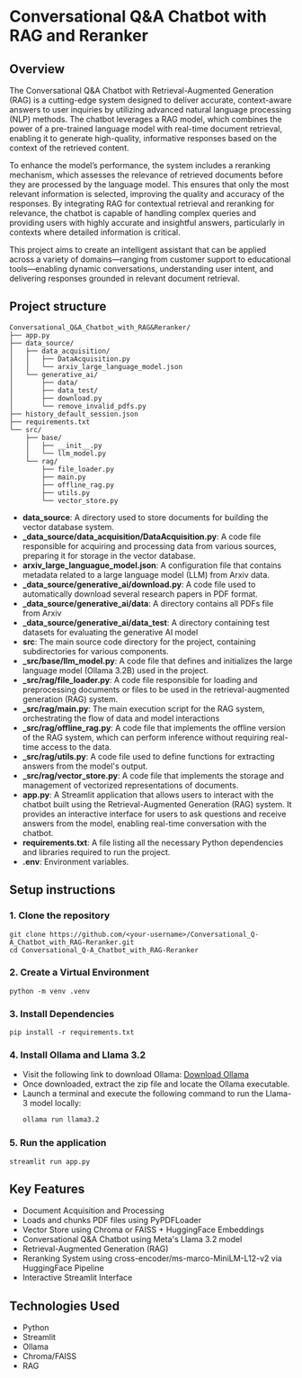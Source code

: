 # Conversational Q&A Chatbot with RAG and Reranker

## Overview
The Conversational Q&A Chatbot with Retrieval-Augmented Generation (RAG) is a cutting-edge system designed to deliver accurate, context-aware answers to user inquiries by utilizing advanced natural language processing (NLP) methods. The chatbot leverages a RAG model, which combines the power of a pre-trained language model with real-time document retrieval, enabling it to generate high-quality, informative responses based on the context of the retrieved content.

To enhance the model’s performance, the system includes a reranking mechanism, which assesses the relevance of retrieved documents before they are processed by the language model. This ensures that only the most relevant information is selected, improving the quality and accuracy of the responses. By integrating RAG for contextual retrieval and reranking for relevance, the chatbot is capable of handling complex queries and providing users with highly accurate and insightful answers, particularly in contexts where detailed information is critical.

This project aims to create an intelligent assistant that can be applied across a variety of domains—ranging from customer support to educational tools—enabling dynamic conversations, understanding user intent, and delivering responses grounded in relevant document retrieval.


## Project structure
```
Conversational_Q&A_Chatbot_with_RAG&Reranker/
├── app.py
├── data_source/
│   ├── data_acquisition/
│   │   ├── DataAcquisition.py
│   │   └── arxiv_large_language_model.json
│   └── generative_ai/
│       ├── data/
│       ├── data_test/  
│       ├── download.py
│       └── remove_invalid_pdfs.py
├── history_default_session.json
├── requirements.txt
└── src/
    ├── base/
    │   ├── __init__.py
    │   └── llm_model.py
    └── rag/
        ├── file_loader.py
        ├── main.py
        ├── offline_rag.py
        ├── utils.py
        └── vector_store.py
```
- **data_source**: A directory used to store documents for building the vector database system.
- **_data_source/data_acquisition/DataAcquisition.py**: A code file responsible for acquiring and processing data from various sources, preparing it for storage in the vector database.
- **arxiv_large_languague_model.json**: A configuration file that contains metadata related to a large language model (LLM) from Arxiv data.
- **_data_source/generative_ai/download.py**: A code file used to automatically download several research papers in PDF format.
- **_data_source/generative_ai/data**: A directory contains all PDFs file from Arxiv
- **_data_source/generative_ai/data_test**: A directory containing test datasets for evaluating the generative AI model
- **src**: The main source code directory for the project, containing subdirectories for various components.
- **_src/base/llm_model.py**: A code file that defines and initializes the large language model (Ollama 3.2B) used in the project.
- **_src/rag/file_loader.py**: A code file responsible for loading and preprocessing documents or files to be used in the retrieval-augmented generation (RAG) system.
- **_src/rag/main.py**: The main execution script for the RAG system, orchestrating the flow of data and model interactions
- **_src/rag/offline_rag.py**: A code file that implements the offline version of the RAG system, which can perform inference without requiring real-time access to the data.
- **_src/rag/utils.py**: A code file used to define functions for extracting answers from the model's output.
- **_src/rag/vector_store.py**: A code file that implements the storage and management of vectorized representations of documents.
- **app.py**: A Streamlit application that allows users to interact with the chatbot built using the Retrieval-Augmented Generation (RAG) system. It provides an interactive interface for users to ask questions and receive answers from the model, enabling real-time conversation with the chatbot.
- **requirements.txt**: A file listing all the necessary Python dependencies and libraries required to run the project.
- **.env**: Environment variables.
## Setup instructions
### 1. Clone the repository
```
git clone https://github.com/<your-username>/Conversational_Q-A_Chatbot_with_RAG-Reranker.git
cd Conversational_Q-A_Chatbot_with_RAG-Reranker
```
### 2. Create a Virtual Environment
```
python -m venv .venv
```
### 3. Install Dependencies
```
pip install -r requirements.txt
```
### 4. Install  Ollama and Llama 3.2
-  Visit the following link to download Ollama:  [Download Ollama](https://ollama.com/download)
-  Once downloaded, extract the zip file and locate the Ollama executable.
-  Launch a terminal and execute the following command to run the Llama-3 model locally:  
   ```bash
   ollama run llama3.2
   ```
### 5. Run the application
```
streamlit run app.py
```

## Key Features 
- Document Acquisition and Processing
- Loads and chunks PDF files using PyPDFLoader
- Vector Store using Chroma or FAISS + HuggingFace Embeddings
- Conversational Q&A Chatbot using Meta's Llama 3.2 model
- Retrieval-Augmented Generation (RAG)
- Reranking System using cross-encoder/ms-marco-MiniLM-L12-v2 via HuggingFace Pipeline
- Interactive Streamlit Interface

## Technologies Used
- Python
- Streamlit
- Ollama
- Chroma/FAISS
- RAG

